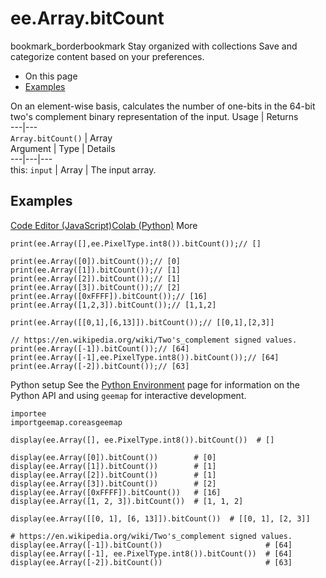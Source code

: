  
#  ee.Array.bitCount
bookmark_borderbookmark Stay organized with collections  Save and categorize content based on your preferences. 
  * On this page
  * [Examples](https://developers.google.com/earth-engine/apidocs/ee-array-bitcount#examples)


On an element-wise basis, calculates the number of one-bits in the 64-bit two's complement binary representation of the input.
Usage | Returns  
---|---  
`Array.bitCount()` | Array  
Argument | Type | Details  
---|---|---  
this: `input` | Array | The input array.  
## Examples
[Code Editor (JavaScript)](https://developers.google.com/earth-engine/apidocs/ee-array-bitcount#code-editor-javascript-sample)[Colab (Python)](https://developers.google.com/earth-engine/apidocs/ee-array-bitcount#colab-python-sample) More
```
print(ee.Array([],ee.PixelType.int8()).bitCount());// []

print(ee.Array([0]).bitCount());// [0]
print(ee.Array([1]).bitCount());// [1]
print(ee.Array([2]).bitCount());// [1]
print(ee.Array([3]).bitCount());// [2]
print(ee.Array([0xFFFF]).bitCount());// [16]
print(ee.Array([1,2,3]).bitCount());// [1,1,2]

print(ee.Array([[0,1],[6,13]]).bitCount());// [[0,1],[2,3]]

// https://en.wikipedia.org/wiki/Two's_complement signed values.
print(ee.Array([-1]).bitCount());// [64]
print(ee.Array([-1],ee.PixelType.int8()).bitCount());// [64]
print(ee.Array([-2]).bitCount());// [63]
```
Python setup
See the [ Python Environment](https://developers.google.com/earth-engine/guides/python_install) page for information on the Python API and using `geemap` for interactive development.
```
importee
importgeemap.coreasgeemap
```
```
display(ee.Array([], ee.PixelType.int8()).bitCount())  # []

display(ee.Array([0]).bitCount())        # [0]
display(ee.Array([1]).bitCount())        # [1]
display(ee.Array([2]).bitCount())        # [1]
display(ee.Array([3]).bitCount())        # [2]
display(ee.Array([0xFFFF]).bitCount())   # [16]
display(ee.Array([1, 2, 3]).bitCount())  # [1, 1, 2]

display(ee.Array([[0, 1], [6, 13]]).bitCount())  # [[0, 1], [2, 3]]

# https://en.wikipedia.org/wiki/Two's_complement signed values.
display(ee.Array([-1]).bitCount())                       # [64]
display(ee.Array([-1], ee.PixelType.int8()).bitCount())  # [64]
display(ee.Array([-2]).bitCount())                       # [63]
```


